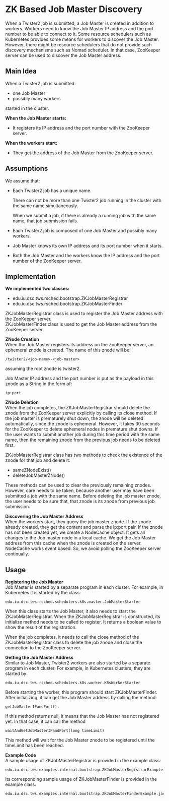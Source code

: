 # ZK Based Job Master Discovery

When a Twister2 job is submitted, a Job Master is created in addition to workers. Workers need to know the Job Master IP address and the port number to be able to connect to it. Some resource schedulers such as Kubernetes provides some means for workers to discover the Job Master. However, there might be resource schedulers that do not provide such discovery mechanisms such as Nomad scheduler. In that case, ZooKeeper server can be used to discover the Job Master address.

## Main Idea

When a Twister2 job is submitted:

* one Job Master
* possibly many workers  

started in the cluster.

**When the Job Master starts:**

* It registers its IP address and the port number with the ZooKeeper server.

**When the workers start:**

* They get the address of the Job Master from the ZooKeeper server. 

## Assumptions

We assume that:

* Each Twister2 job has a unique name. 

  There can not be more than one Twister2 job running in the cluster with the same name simultaneously. 

  When we submit a job, if there is already a running job with the same name, that job submission fails.

* Each Twister2 job is composed of one Job Master and possibly many workers.
* Job Master knows its own IP address and its port number when it starts.
* Both the Job Master and the workers know the IP address and the port number of the ZooKeeper server.

## Implementation

**We implemented two classes:**

* edu.iu.dsc.tws.rsched.bootstrap.ZKJobMasterRegistrar
* edu.iu.dsc.tws.rsched.bootstrap.ZKJobMasterFinder

ZKJobMasterRegistrar class is used to register the Job Master address with the ZooKeeper server.  
ZKJobMasterFinder class is used to get the Job Master address from the ZooKeeper server.

**ZNode Creation**  
When the Job Master registers its address on the ZooKeeper server, an ephemeral znode is created. The name of this znode will be:

```text
/twister2/<job-name>-<job-master>  
```

assuming the root znode is twister2.

Job Master IP address and the port number is put as the payload in this znode as a String in the form of:

```text
ip:port 
```

**ZNode Deletion**  
When the job completes, the ZKJobMasterRegistrar should delete the znode from the ZooKeeper server explicitly by calling its close method. If the job master is prematurely shut down, the znode will be deleted automatically, since the znode is ephemeral. However, it takes 30 seconds for the ZooKeeper to delete ephemeral nodes in premature shut downs. If the user wants to submit another job during this time period with the same name, then the remaining znode from the previous job needs to be deleted first.

ZKJobMasterRegistrar class has two methods to check the existence of the znode for that job and delete it:

* sameZNodeExist\(\) 
* deleteJobMasterZNode\(\)  

These methods can be used to clear the previously remaining znodes. However, care needs to be taken, because another user may have been submitted a job with the same name. Before deleting the job master znode, the user needs to be sure that, that znode is its znode from previous job submission.

**Discovering the Job Master Address**  
When the workers start, they query the job master znode. If the znode already created, they get the content and parse the ip:port pair. If the znode has not been created yet, we create a NodeCache object. It gets all changes to the Job master node in a local cache. We get the Job Master address from this cache when the znode is created on the server. NodeCache works event based. So, we avoid polling the ZooKeeper server continually.

## Usage

**Registering the Job Master**  
Job Master is started by a separate program in each cluster. For example, in Kubernetes it is started by the class:

```text
edu.iu.dsc.tws.rsched.schedulers.k8s.master.JobMasterStarter
```

When this class starts the Job Master, it also needs to start the ZKJobMasterRegistrar. When the ZKJobMasterRegistrar is constructed, its initialize method needs to be called to register. It returns a boolean value to show the result of the registration.

When the job completes, it needs to call the close method of the ZKJobMasterRegistrar class to delete the job znode and close the connection to the ZooKeeper server.

**Getting the Job Master Address**  
Similar to Job Master, Twister2 workers are also started by a separate program in each cluster. For example, in Kubernetes clusters, they are started by:

```text
edu.iu.dsc.tws.rsched.schedulers.k8s.worker.K8sWorkerStarter  
```

Before starting the worker, this program should start ZKJobMasterFinder. After initializing, it can get the Job Master address by calling the method:

```text
getJobMasterIPandPort().
```

If this method returns null, it means that the Job Master has not registered yet. In that case, it can call the method

```text
waitAndGetJobMasterIPandPort(long timeLimit)
```

This method will wait for the Job Master znode to be registered until the timeLimit has been reached.

**Example Code**  
A sample usage of ZKJobMasterRegistrar is provided in the example class:

```text
edu.iu.dsc.tws.examples.internal.bootstrap.ZKJobMasterRegistrarExample.java
```

Its corresponding sample usage of ZKJobMasterFinder is provided in the example class:

```text
edu.iu.dsc.tws.examples.internal.bootstrap.ZKJobMasterFinderExample.java
```

